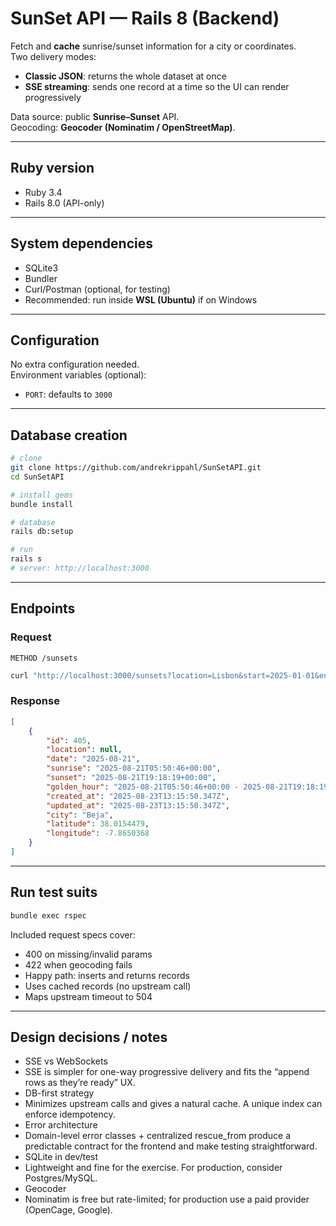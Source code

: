 # SunSet API — Rails 8 (Backend)

Fetch and **cache** sunrise/sunset information for a city or coordinates.  
Two delivery modes:

- **Classic JSON**: returns the whole dataset at once  
- **SSE streaming**: sends one record at a time so the UI can render progressively  

Data source: public **Sunrise–Sunset** API.  
Geocoding: **Geocoder (Nominatim / OpenStreetMap)**.

---

## Ruby version

- Ruby 3.4  
- Rails 8.0 (API-only)

---

## System dependencies

- SQLite3  
- Bundler  
- Curl/Postman (optional, for testing)  
- Recommended: run inside **WSL (Ubuntu)** if on Windows

---

## Configuration

No extra configuration needed.  
Environment variables (optional):  
- `PORT`: defaults to `3000`

---

## Database creation

```bash
# clone
git clone https://github.com/andrekrippahl/SunSetAPI.git
cd SunSetAPI

# install gems
bundle install

# database
rails db:setup

# run
rails s
# server: http://localhost:3000
```
---

## Endpoints

### Request
```plaintext
METHOD /sunsets
```
```bash
curl "http://localhost:3000/sunsets?location=Lisbon&start=2025-01-01&end=2025-01-03"
```

### Response
```json
[
    {
        "id": 405,
        "location": null,
        "date": "2025-08-21",
        "sunrise": "2025-08-21T05:50:46+00:00",
        "sunset": "2025-08-21T19:18:19+00:00",
        "golden_hour": "2025-08-21T05:50:46+00:00 - 2025-08-21T19:18:19+00:00",
        "created_at": "2025-08-23T13:15:50.347Z",
        "updated_at": "2025-08-23T13:15:50.347Z",
        "city": "Beja",
        "latitude": 38.0154479,
        "longitude": -7.8650368
    }
]
```

---


## Run test suits

```bash 
bundle exec rspec
```

Included request specs cover:
- 400 on missing/invalid params
- 422 when geocoding fails
- Happy path: inserts and returns records
- Uses cached records (no upstream call)
- Maps upstream timeout to 504

---

## Design decisions / notes

- SSE vs WebSockets
- SSE is simpler for one-way progressive delivery and fits the “append rows as they’re ready” UX.
- DB-first strategy
- Minimizes upstream calls and gives a natural cache. A unique index can enforce idempotency.
- Error architecture
- Domain-level error classes + centralized rescue_from produce a predictable contract for the frontend and make testing straightforward.
- SQLite in dev/test
- Lightweight and fine for the exercise. For production, consider Postgres/MySQL.
- Geocoder
- Nominatim is free but rate-limited; for production use a paid provider (OpenCage, Google).